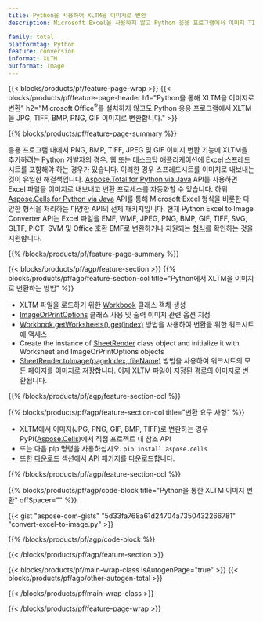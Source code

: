 ```yaml
---
title: Python을 사용하여 XLTM을 이미지로 변환
description: Microsoft Excel을 사용하지 않고 Python 응용 프로그램에서 이미지 TIFF BMP PNG JPEG GIF EMF SVG 변환 XLTM 

family: total
platformtag: Python
feature: conversion
informat: XLTM
outformat: Image
---
```

{{< blocks/products/pf/feature-page-wrap >}}
{{< blocks/products/pf/feature-page-header h1="Python을 통해 XLTM을 이미지로 변환" h2="Microsoft Office<sup>&reg;</sup>를 설치하지 않고도 Python 응용 프로그램에서 XLTM을 JPG, TIFF, BMP, PNG, GIF 이미지로 변환합니다." >}}

{{% blocks/products/pf/feature-page-summary %}}

응용 프로그램 내에서 PNG, BMP, TIFF, JPEG 및 GIF 이미지 변환 기능에 XLTM을 추가하려는 Python 개발자의 경우. 웹 또는 데스크탑 애플리케이션에 Excel 스프레드시트를 포함해야 하는 경우가 있습니다. 이러한 경우 스프레드시트를 이미지로 내보내는 것이 유일한 해결책입니다. [Aspose.Total for Python via Java](https://products.aspose.com/total/python-java/) API를 사용하면 Excel 파일을 이미지로 내보내고 변환 프로세스를 자동화할 수 있습니다. 하위 [Aspose.Cells for Python via Java](https://products.aspose.com/cells/python-java/) API를 통해 Microsoft Excel 형식을 비롯한 다양한 형식을 처리하는 다양한 API의 전체 패키지입니다. 현재 Python Excel to Image Converter API는 Excel 파일을 EMF, WMF, JPEG, PNG, BMP, GIF, TIFF, SVG, GLTF, PICT, SVM 및 Office 호환 EMF로 변환하거나 지원되는 [형식](https://docs.aspose.com/cells/python-java/supported-file-formats/)를 확인하는 것을 지원합니다. 

{{% /blocks/products/pf/feature-page-summary %}}

{{< blocks/products/pf/agp/feature-section >}}
{{% blocks/products/pf/agp/feature-section-col title="Python에서 XLTM을 이미지로 변환하는 방법" %}}

- XLTM 파일을 로드하기 위한 [Workbook](https://reference.aspose.com/cells/python-java/asposecells.api/Workbook) 클래스 객체 생성
- [ImageOrPrintOptions](https://reference.aspose.com/cells/python-java/asposecells.api/ImageOrPrintOptions) 클래스 사용 및 출력 이미지 관련 옵션 지정
- [Workbook.getWorksheets().get(index)](https://reference.aspose.com//cells/python-java/asposecells.api/worksheetcollection#Item%20(int)) 방법을 사용하여 변환을 위한 워크시트에 액세스
- Create the instance of [SheetRender](https://reference.aspose.com/cells/python/asposecells.api/SheetRender) class object and initialize it with Worksheet and ImageOrPrintOptions objects
- [SheetRender.toImage(pageIndex, fileName)](https://reference.aspose.com//cells/python-java/asposecells.api/sheetrender#toImage(int,%20java.lang.String)) 방법을 사용하여 워크시트의 모든 페이지를 이미지로 저장합니다. 이제 XLTM 파일이 지정된 경로의 이미지로 변환됩니다.

{{% /blocks/products/pf/agp/feature-section-col %}}

{{% blocks/products/pf/agp/feature-section-col title="변환 요구 사항" %}}

- XLTM에서 이미지(JPG, PNG, GIF, BMP, TIFF)로 변환하는 경우 PyPI([Aspose.Cells](https://pypi.org/project/aspose-cells/))에서 직접 프로젝트 내 참조 API
- 또는 다음 pip 명령을 사용하십시오. ```pip install aspose.cells``` 
- 또한 [다운로드](https://releases.aspose.com/cells/python-java) 섹션에서 API 패키지를 다운로드합니다. 
 

{{% /blocks/products/pf/agp/feature-section-col %}}

{{% blocks/products/pf/agp/code-block title="Python을 통한 XLTM 이미지 변환" offSpacer="" %}}

{{< gist "aspose-com-gists" "5d33fa768a61d24704a7350432266781" "convert-excel-to-image.py" >}}

{{% /blocks/products/pf/agp/code-block %}}

{{< /blocks/products/pf/agp/feature-section >}}

{{< blocks/products/pf/main-wrap-class isAutogenPage="true" >}}
{{< blocks/products/pf/agp/other-autogen-total >}}

{{< /blocks/products/pf/main-wrap-class >}}

{{< /blocks/products/pf/feature-page-wrap >}}